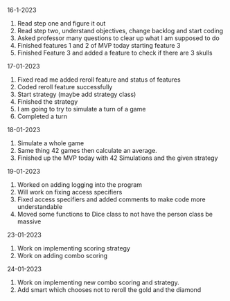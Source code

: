 16-1-2023 
1. Read step one and figure it out
2. Read step two, understand objectives, change backlog and start coding
3. Asked professor many questions to clear up what I am supposed to do
4. Finished features 1 and 2 of MVP today starting feature 3
5. Finished Feature 3 and added a feature to check if there are 3 skulls

17-01-2023
1. Fixed read me added reroll feature and status of features
2. Coded reroll feature successfully
3. Start strategy (maybe add strategy class)
4. Finished the strategy 
5. I am going to try to simulate a turn of a game 
6. Completed a turn

18-01-2023
1. Simulate a whole game
2. Same thing 42 games then calculate an average.
3. Finished up the MVP today with 42 Simulations and the given strategy

19-01-2023
1. Worked on adding logging into the program
2. Will work on fixing access specifiers
3. Fixed access specifiers and added comments to make code more understandable
4. Moved some functions to Dice class to not have the person class be massive

23-01-2023
1. Work on implementing scoring strategy
2. Work on adding combo scoring

24-01-2023
1. Work on implementing new combo scoring and strategy.
2. Add smart which chooses not to reroll the gold and the diamond